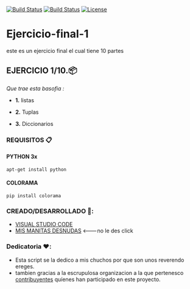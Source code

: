 [![Build Status](https://img.shields.io/badge/-%231-green?logo=data:image/png;base64,iVBORw0KGgoAAAANSUhEUgAAAA4AAAAOCAQAAAC1QeVaAAAAAmJLR0QA/4ePzL8AAADKSURBVCgVBcE9SwIBAADQZ4khpCelIHGGiFAULiFOoURjQ9QerQYKDUJ7UEcu12EQ9IEnVDT4AxocGmrqT/UeAAc2ALAMALx4tg8y3swFAGR9efDtQ+LdTMcAIPTqCEDOvaIEWJMKAECoLwYi20YKaOkBiKHgV9OlDCJ/skpuxH5UOXZoYioAu249qmHqlKGGhU9LIG8F8KTImT1DI007AAhFUHel6kRXGUBeqgQkavq2AGyaaQCsS7VATtu1sQAAVl2Ijd05VwHgH+jDJXbdAovRAAAAAElFTkSuQmCC)](https://github.com/JosuePF/Ejercicio-final-1)
[![Build Status](https://img.shields.io/badge/-VSC-blue?logo=visual-studio-code&?style=for-the-badge)](https://github.com/JosuePF/Ejercicio-final-1)
[![License](https://img.shields.io/badge/license-MYdIc-yellow)](https://github.com/JosuePF/Ejercicio-final-1)




# Ejercicio-final-1
este es un ejercicio final el cual tiene 10 partes 

## EJERCICIO 1/10.📦

_Que trae esta basofia :_

* **1.**  listas

* **2.**  Tuplas

* **3.**  Diccionarios


### REQUISITOS 📋

#### PYTHON 3x
```
apt-get install python
```

#### COLORAMA
```
pip install colorama
```

### CREADO/DESARROLLADO 🍺:

* [VISUAL STUDIO CODE](https://code.visualstudio.com/)
* [MIS MANITAS DESNUDAS](https://mismanitas.onion) <---no le des click


### Dedicatoria ❤️:

* Esta script se la dedico a mis chuchos por que son unos reverendo ereges.
* tambien gracias a la escrupulosa organizacion a la que pertenesco [contribuyentes](https://github.com/lupusre) quíenes han participado en este proyecto. 
 

